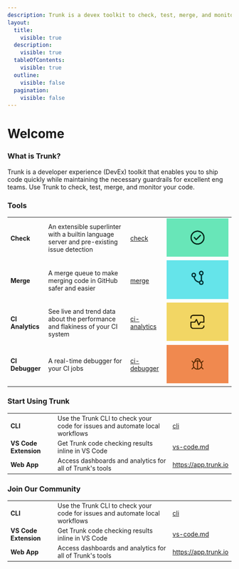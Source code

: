 ```yaml
---
description: Trunk is a devex toolkit to check, test, merge, and monitor your code.
layout:
  title:
    visible: true
  description:
    visible: true
  tableOfContents:
    visible: true
  outline:
    visible: false
  pagination:
    visible: false
---
```


# Welcome

### What is Trunk?

Trunk is a developer experience (DevEx) toolkit that enables you to ship code quickly while maintaining the necessary guardrails for excellent eng teams. Use Trunk to check, test, merge, and monitor your code.

### Tools

|                  |                                                                                           |                               |                                         |
| :--------------- | :---------------------------------------------------------------------------------------- | :---------------------------- | :-------------------------------------- |
| **Check**        | An extensible superlinter with a builtin language server and pre-existing issue detection | [check](check/)               | ![Check.svg](./Check.svg)               |
| **Merge**        | A merge queue to make merging code in GitHub safer and easier                             | [merge](merge/)               | ![Merge.svg](./Merge.svg)               |
| **CI Analytics** | See live and trend data about the performance and flakiness of your CI system             | [ci-analytics](ci-analytics/) | ![ci-analytics.svg](./ci-analytics.svg) |
| **CI Debugger**  | A real-time debugger for your CI jobs                                                     | [ci-debugger](ci-debugger/)   | ![ci-debugger.svg](./ci-debugger.svg)   |

### Start Using Trunk

|                       |                                                                              |                                                |
| :-------------------- | :--------------------------------------------------------------------------- | :--------------------------------------------- |
| **CLI**               | Use the Trunk CLI to check your code for issues and automate local workflows | [cli](check/advanced-setup/cli/)               |
| **VS Code Extension** | Get Trunk code checking results inline in VS Code                            | [vs-code.md](check/ide-integration/vs-code.md) |
| **Web App**           | Access dashboards and analytics for all of Trunk's tools                     | https://app.trunk.io                           |

### Join Our Community

|                       |                                                                              |                                                |
| :-------------------- | :--------------------------------------------------------------------------- | :--------------------------------------------- |
| **CLI**               | Use the Trunk CLI to check your code for issues and automate local workflows | [cli](check/advanced-setup/cli/)               |
| **VS Code Extension** | Get Trunk code checking results inline in VS Code                            | [vs-code.md](check/ide-integration/vs-code.md) |
| **Web App**           | Access dashboards and analytics for all of Trunk's tools                     | https://app.trunk.io                           |
